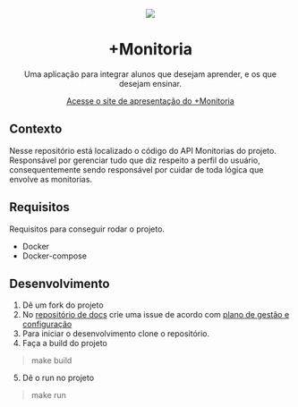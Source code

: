 
<p align= "center"><img src="https://imgur.com/6foNNzk.png"></p>

<h1 align="center"> +Monitoria </h1>
<p align="center"> Uma aplicação para integrar alunos que desejam aprender, e os que desejam ensinar.</p>

<p align="center">
  <a href="https://fga-eps-mds.github.io/2019.1-MaisMonitoria/">Acesse o site de apresentação do +Monitoria</a>
</p>

## Contexto
Nesse repositório está localizado o código do API Monitorias do projeto. Responsável por gerenciar tudo que diz respeito a perfil do usuário, consequentemente sendo responsável por cuidar de toda lógica que envolve as monitorias.

## Requisitos
Requisitos para conseguir rodar o projeto.
 - Docker
 - Docker-compose
## Desenvolvimento
1. Dê um fork do projeto
2. No [repositório de docs](https://github.com/fga-eps-mds/2019.1-MaisMonitoria) crie uma issue de acordo com  [plano de gestão e configuração](https://fga-eps-mds.github.io/2019.1-MaisMonitoria/docs/plano-gcs) 
3. Para iniciar o desenvolvimento clone o repositório.
4. Faça a build do projeto 
> make build
5. Dê o run no projeto
> make run
